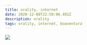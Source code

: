 ```yaml
---
title: orality, internet
date: 2020-12-08T22:50:06.491Z
description: orality
tags: orality, internet, boaventura
---
```

![](/img/screen-shot-2020-12-08-at-23.50.36.png)